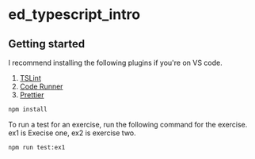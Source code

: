 # ed_typescript_intro

## Getting started

I recommend installing the following plugins if you're on VS code.

1. [TSLint](https://marketplace.visualstudio.com/items?itemName=eg2.tslint)
2. [Code Runner](https://marketplace.visualstudio.com/items?itemName=formulahendry.code-runner)
3. [Prettier](https://github.com/prettier/prettier-vscode)

```bash
npm install
```

To run a test for an exercise, run the following command for the exercise. ex1 is Execise one, ex2 is exercise two.

```bash
npm run test:ex1
```